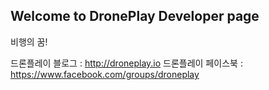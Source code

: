 ## Welcome to DronePlay Developer page


비행의 꿈!

드론플레이 블로그 : <a href=http://droneplay.io>http://droneplay.io</a>
드론플레이 페이스북 : <a href=https://www.facebook.com/groups/droneplay>https://www.facebook.com/groups/droneplay</a>


